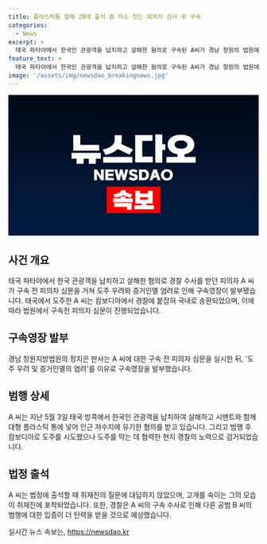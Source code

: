 ```yaml
---
title: 플라스틱통 살해 20대 출석 중 미소 짓는 피의자 심사 후 구속
categories:
  - News
excerpt: >
  태국 파타야에서 한국인 관광객을 납치하고 살해한 혐의로 구속된 A씨가 경남 창원의 법원에서 구속 전 피의자 심문에 출석했다. 혐의는 도주 우려와 증거인멸 염려로 구속영장이 발부됐고, A씨는 캄보디아에서 붙잡혔다가 국내로 송환됐다. A씨는 캄보디아에서 붙잡힌 지 58일 만에 국내로 인계됐으며, 범행에 가담한 공범들의 입증과 탄력을 얻을 것으로 예상되고 있다. 현재 국내에서 기소된 B씨는 범행을 부인 중이며, 탄력이 붙일 것으로 예상된 공범 C씨는 현지 경찰과 공조해 추적 중이다. A씨는 법정에 진취적으로 대응하지 않고, 미소를 띠며 고개를 숙이는 등의 모습을 보였다. (총 글자수: 350)
feature_text: >
  태국 파타야에서 한국인 관광객을 납치하고 살해한 혐의로 구속된 A씨가 경남 창원의 법원에서 구속 전 피의자 심문에 출석했다. 혐의는 도주 우려와 증거인멸 염려로 구속영장이 발부됐고, A씨는 캄보디아에서 붙잡혔다가 국내로 송환됐다. A씨는 캄보디아에서 붙잡힌 지 58일 만에 국내로 인계됐으며, 범행에 가담한 공범들의 입증과 탄력을 얻을 것으로 예상되고 있다. 현재 국내에서 기소된 B씨는 범행을 부인 중이며, 탄력이 붙일 것으로 예상된 공범 C씨는 현지 경찰과 공조해 추적 중이다. A씨는 법정에 진취적으로 대응하지 않고, 미소를 띠며 고개를 숙이는 등의 모습을 보였다. (총 글자수: 350)
image: '/assets/img/newsdao_breakingnews.jpg'
---
```


<p><img src="/assets/img/newsdao_breakingnews.jpg" alt="firstkoreanews 속보" /></p>

<h2 data-ke-size="size26">사건 개요</h2>

<p data-ke-size="size16">태국 파타야에서 한국 관광객을 납치하고 살해한 혐의로 경찰 수사를 받던 피의자 A 씨가 구속 전 피의자 심문을 거쳐 도주 우려와 증거인멸 염려로 인해 구속영장이 발부됐습니다. 태국에서 도주한 A 씨는 캄보디아에서 경찰에 붙잡혀 국내로 송환되었으며, 이에 따라 법원에서 구속전 피의자 심문이 진행되었습니다.</p>

<h2 data-ke-size="size26">구속영장 발부</h2>

<p data-ke-size="size16">경남 창원지방법원의 정지은 판사는 A 씨에 대한 구속 전 피의자 심문을 실시한 뒤, '도주 우려 및 증거인멸의 염려'를 이유로 구속영장을 발부했습니다.</p>

<h2 data-ke-size="size26">범행 상세</h2>

<p data-ke-size="size16">A 씨는 지난 5월 3일 태국 방콕에서 한국인 관광객을 납치하여 살해하고 시멘트와 함께 대형 플라스틱 통에 넣어 인근 저수지에 유기한 혐의를 받고 있습니다. 그리고 범행 후 캄보디아로 도주를 시도했으나 도주를 막는 데 협력한 현지 경찰의 노력으로 검거되었습니다.</p>

<h2 data-ke-size="size26">법정 출석</h2>

<p data-ke-size="size16">A 씨는 법정에 출석할 때 취재진의 질문에 대답하지 않았으며, 고개를 숙이는 그의 모습이 취재진에 포착되었습니다. 또한, 경찰은 A 씨의 구속 수사로 인해 다른 공범 B 씨의 범행에 대한 입증이 더 탄력을 받을 것으로 예상했습니다.</p>
실시간 뉴스 속보는, <a href="https://newsdao.kr" rel="dofollow">https://newsdao.kr</a>


